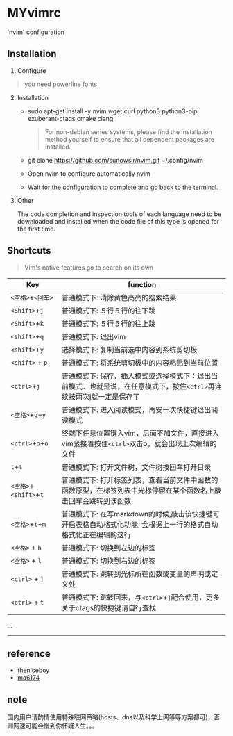 # MYvimrc
'nvim' configuration

## Installation

1.  Configure 

> you need powerline fonts

2. Installation 
    * sudo apt-get install -y nvim wget curl  python3 python3-pip exuberant-ctags cmake clang
		> For non-debian series systems, please find the installation method yourself to ensure that all dependent packages are installed.
    
    * git clone https://github.com/sunowsir/nvim.git ~/.config/nvim
    
	*  Open nvim to configure automatically
    nvim     

    * Wait for the configuration to complete and go back to the terminal.

3. Other

	The code completion and inspection tools of each language need to be downloaded and installed when the code file of this type is opened for the first time.
    

## Shortcuts

>   Vim's native features go to search on its own

| Key                    | function                                                                                                              |
| ---------------------- | ------------------------------------------------------------                                                          |
| `<空格>`+`<回车>`      | 普通模式下: 清除黄色高亮的搜索结果                                                                                    |
| `<Shift>`+`j`          | 普通模式下: ５行５行的往下跳                                                                                          |
| `<Shift>`+`k`          | 普通模式下: ５行５行的往上跳                                                                                          |
| `<shift>`+`q`          | 普通模式下: 退出vim                                                                                                   |
| `<shift>`+`y`          | 选择模式下: 复制当前选中内容到系统剪切板                                                                              |
| `<shift>` + `p`        | 普通模式下: 将系统剪切板中的内容粘贴到当前位置                                                                        |
| `<ctrl>`+`j`           | 普通模式下: 保存．插入模式或选择模式下：退出当前模式．也就是说，在任意模式下，按住`<ctrl>`再连续按两次j就一定是保存了 |
| `<空格>`+`g`+`y`       | 普通模式下: 进入阅读模式，再安一次快捷键退出阅读模式                                                                  |
| `<ctrl>`+`o`+`o`       | 终端下任意位置键入vim，后面不加文件，直接进入vim紧接着按住`<ctrl>`双击o，就会出现上次编辑的文件                       |
| `t`+`t`                | 普通模式下: 打开文件树，文件树按回车打开目录                                                                          |
| `<空格>`+`<shift>`+`t` | 普通模式下: 打开标签列表，查看当前文件中函数的函数原型，在标签列表中光标停留在某个函数名上敲击回车会跳转到该函数      |
| `<空格>`+`t`+`m`       | 普通模式下: 在写markdown的时候,敲击该快捷键可开启表格自动格式化功能, 会根据上一行的格式自动格式化正在编辑的这行       |
| `<空格>` + `h`         | 普通模式下: 切换到左边的标签                                                                                          |
| `<空格>` + `l`         | 普通模式下: 切换到右边的标签                                                                                          |
| `<ctrl>` + `]`         | 普通模式下: 跳转到光标所在函数或变量的声明或定义处                                                                    |
| `<ctrl>` + `t`         | 普通模式下: 跳转回来，与`<ctrl>`+`]`配合使用，更多关于ctags的快捷键请自行查找                                         |
...


---

## reference
* [theniceboy](https://github.com/theniceboy/nvim)
* [ma6174](https://github.com/ma6174/vim)

## note
国内用户请酌情使用特殊联网策略(hosts、dns以及科学上网等等方案都可)，否则网速可能会慢到你怀疑人生。。。







